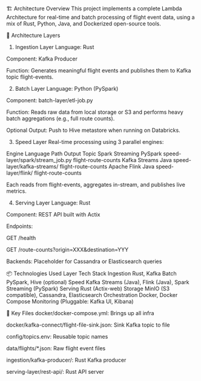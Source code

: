 🏗️ Architecture Overview
This project implements a complete Lambda Architecture for real-time and batch processing of flight event data, using a mix of Rust, Python, Java, and Dockerized open-source tools.

📐 Architecture Layers
1. Ingestion Layer
Language: Rust

Component: Kafka Producer

Function: Generates meaningful flight events and publishes them to Kafka topic flight-events.

2. Batch Layer
Language: Python (PySpark)

Component: batch-layer/etl-job.py

Function: Reads raw data from local storage or S3 and performs heavy batch aggregations (e.g., full route counts).

Optional Output: Push to Hive metastore when running on Databricks.

3. Speed Layer
Real-time processing using 3 parallel engines:

Engine	Language	Path	Output Topic
Spark Streaming	PySpark	speed-layer/spark/stream_job.py	flight-route-counts
Kafka Streams	Java	speed-layer/kafka-streams/	flight-route-counts
Apache Flink	Java	speed-layer/flink/	flight-route-counts

Each reads from flight-events, aggregates in-stream, and publishes live metrics.

4. Serving Layer
Language: Rust

Component: REST API built with Actix

Endpoints:

GET /health

GET /route-counts?origin=XXX&destination=YYY

Backends: Placeholder for Cassandra or Elasticsearch queries

📦 Technologies Used
Layer	Tech Stack
Ingestion	Rust, Kafka
Batch	PySpark, Hive (optional)
Speed	Kafka Streams (Java), Flink (Java), Spark Streaming (PySpark)
Serving	Rust (Actix-web)
Storage	MinIO (S3 compatible), Cassandra, Elasticsearch
Orchestration	Docker, Docker Compose
Monitoring	(Pluggable: Kafka UI, Kibana)

📁 Key Files
docker/docker-compose.yml: Brings up all infra

docker/kafka-connect/flight-file-sink.json: Sink Kafka topic to file

config/topics.env: Reusable topic names

data/flights/*.json: Raw flight event files

ingestion/kafka-producer/: Rust Kafka producer

serving-layer/rest-api/: Rust API server

